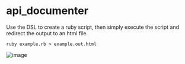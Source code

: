 # api_documenter

Use the DSL to create a ruby script, then simply execute the script and redirect the output to an html file.

`ruby example.rb > example.out.html`

![image](https://cloud.githubusercontent.com/assets/901359/14771032/d4f52748-0a4c-11e6-8adc-aabdace1d91b.png)
